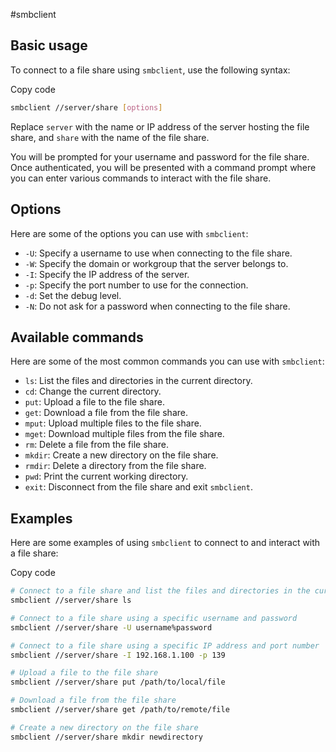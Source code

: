 #smbclient
## Basic usage

To connect to a file share using `smbclient`, use the following syntax:

Copy code
```bash
smbclient //server/share [options]
```

Replace `server` with the name or IP address of the server hosting the file share, and `share` with the name of the file share.

You will be prompted for your username and password for the file share. Once authenticated, you will be presented with a command prompt where you can enter various commands to interact with the file share.

## Options

Here are some of the options you can use with `smbclient`:

-   `-U`: Specify a username to use when connecting to the file share.
-   `-W`: Specify the domain or workgroup that the server belongs to.
-   `-I`: Specify the IP address of the server.
-   `-p`: Specify the port number to use for the connection.
-   `-d`: Set the debug level.
-   `-N`: Do not ask for a password when connecting to the file share.

## Available commands

Here are some of the most common commands you can use with `smbclient`:

-   `ls`: List the files and directories in the current directory.
-   `cd`: Change the current directory.
-   `put`: Upload a file to the file share.
-   `get`: Download a file from the file share.
-   `mput`: Upload multiple files to the file share.
-   `mget`: Download multiple files from the file share.
-   `rm`: Delete a file from the file share.
-   `mkdir`: Create a new directory on the file share.
-   `rmdir`: Delete a directory from the file share.
-   `pwd`: Print the current working directory.
-   `exit`: Disconnect from the file share and exit `smbclient`.

## Examples

Here are some examples of using `smbclient` to connect to and interact with a file share:

Copy code
```bash
# Connect to a file share and list the files and directories in the current directory 
smbclient //server/share ls  

# Connect to a file share using a specific username and password 
smbclient //server/share -U username%password  

# Connect to a file share using a specific IP address and port number 
smbclient //server/share -I 192.168.1.100 -p 139  

# Upload a file to the file share 
smbclient //server/share put /path/to/local/file  

# Download a file from the file share 
smbclient //server/share get /path/to/remote/file  

# Create a new directory on the file share 
smbclient //server/share mkdir newdirectory
```
